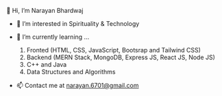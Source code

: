 👋 Hi, I’m Narayan Bhardwaj
- 👀 I’m interested in Spirituality & Technology 

- 🌱 I’m currently learning ...
	
	1. Fronted (HTML, CSS, JavaScript, Bootsrap and Tailwind CSS)
	2. Backend (MERN Stack, MongoDB,  Express JS, React JS, Node JS)
	3. C++ and Java
	4. Data Structures and Algorithms

- 📫 Contact me at narayan.6701@gmail.com

<!---
narayan6701/narayan6701 is a ✨ special ✨ repository because its `README.md` (this file) appears on your GitHub profile.
You can click the Preview link to take a look at your changes.
--->
